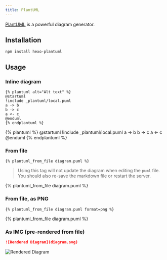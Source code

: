 ```yaml
---
title: PlantUML
---
```


[PlantUML] is a powerful diagram generator.

## Installation

```
npm install hexo-plantuml
```

## Usage

### Inline diagram

~~~
{% plantuml alt="Alt text" %}
@startuml
!include _plantuml/local.puml
a -> b
b -> c
a <- c
@enduml
{% endplantuml %}
~~~

{% plantuml %}
@startuml
!include _plantuml/local.puml
a -> b
b -> c
a <- c
@enduml
{% endplantuml %}

### From file

~~~
{% plantuml_from_file diagram.puml %}
~~~

> Using this tag will not update the diagram when editing the `puml` file. You should also re-save the markdown file or restart the server.

{% plantuml_from_file diagram.puml %}

### From file, as PNG

~~~
{% plantuml_from_file diagram.puml format=png %}
~~~

{% plantuml_from_file diagram.puml %}

### As IMG (pre-rendered from file)

~~~md
![Rendered Diagram](diagram.svg)
~~~

![Rendered Diagram](diagram.svg)

[PlantUML]: https://plantuml.com/